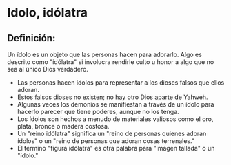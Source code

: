 # Idolo, idólatra

## Definición: 

Un ídolo es un objeto que las personas hacen para adorarlo. Algo es descrito como "idólatra" si involucra rendirle culto u honor a algo que no sea al único Dios verdadero.

* Las personas hacen ídolos para representar a los dioses falsos que ellos adoran.
* Estos falsos dioses no existen; no hay otro Dios aparte de Yahweh.
* Algunas veces los demonios se manifiestan a través de un ídolo para hacerlo parecer que tiene poderes, aunque no los tenga.
* Los ídolos son  hechos a menudo de materiales valiosos como el oro, plata, bronce o madera costosa.
* Un "reino idólatra" significa un "reino de personas quienes adoran ídolos" o un "reino de personas que adoran cosas terrenales."
* El término "figura idólatra" es otra palabra para "imagen tallada" o un "ídolo."

